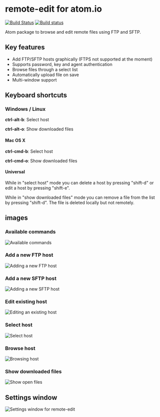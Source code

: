 # remote-edit for atom.io

[![Build Status](https://travis-ci.org/sveale/remote-edit.svg?branch=master)](https://travis-ci.org/sveale/remote-edit)
[![Build status](https://ci.appveyor.com/api/projects/status/i1swrbog9vdk29uk)](https://ci.appveyor.com/project/SverreAleksandersen/remote-edit)


Atom package to browse and edit remote files using FTP and SFTP.

## Key features
* Add FTP/SFTP hosts graphically (FTPS not supported at the moment)
* Supports password, key and agent authentication
* Browse files through a select list
* Automatically upload file on save
* Multi-window support

## Keyboard shortcuts
### Windows / Linux
**ctrl-alt-b**: Select host

**ctrl-alt-o**: Show downloaded files

#### Mac OS X
**ctrl-cmd-b**: Select host

**ctrl-cmd-o**: Show downloaded files

#### Universal
While in "select host" mode you can delete a host by pressing "shift-d" or edit a host by pressing "shift-e".

While in "show downloaded files" mode you can remove a file from the list by pressing "shift-d". The file is deleted locally but not remotely.

## images
### Available commands
![Available commands](http://imgur.com/dS9a0CZ.png)

### Add a new FTP host
![Adding a new FTP host](http://imgur.com/dEVvXd6.png)

### Add a new SFTP host
![Adding a new SFTP host](http://imgur.com/4Kq3kwh.png)

### Edit existing host
![Editing an existing host](http://imgur.com/GgXh5qQ.png)

### Select host
![Select host](http://imgur.com/BediXn9.png)

### Browse host
![Browsing host](http://i.imgur.com/RwvMgFH.png)

### Show downloaded files
![Show open files](http://imgur.com/wpTTBQt.png)


## Settings window
![Settings window for remote-edit](http://imgur.com/8BG2Mz7.png)
